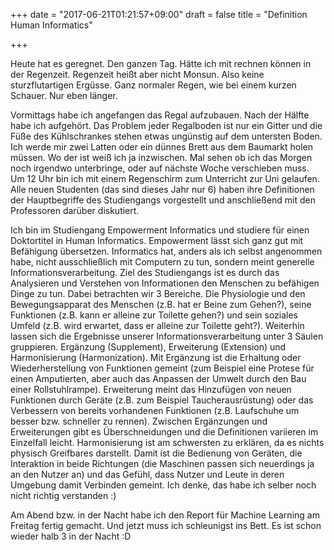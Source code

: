+++
date = "2017-06-21T01:21:57+09:00"
draft = false
title = "Definition Human Informatics"

+++

Heute hat es geregnet. Den ganzen Tag. Hätte ich mit rechnen können in der
Regenzeit. Regenzeit heißt aber nicht Monsun. Also keine sturzflutartigen
Ergüsse. Ganz normaler Regen, wie bei einem kurzen Schauer. Nur eben länger.

Vormittags habe ich angefangen das Regal aufzubauen. Nach der Hälfte habe ich
aufgehört. Das Problem jeder Regalboden ist nur ein Gitter und die Füße des
Kühlschrankes stehen etwas ungünstig auf dem untersten Boden. Ich werde mir zwei
Latten oder ein dünnes Brett aus dem Baumarkt holen müssen. Wo der ist weiß ich
ja inzwischen. Mal sehen ob ich das Morgen noch irgendwo unterbringe, oder auf
nächste Woche verschieben muss. Um 12 Uhr bin ich mit einem Regenschirm zum
Unterricht zur Uni gelaufen. Alle neuen Studenten (das sind dieses Jahr nur 6)
haben ihre Definitionen der Hauptbegriffe des Studiengangs vorgestellt und
anschließend mit den Professoren darüber diskutiert.

Ich bin im Studiengang Empowerment Informatics und studiere für einen
Doktortitel in Human Informatics. Empowerment lässt sich ganz gut mit Befähigung
übersetzen. Informatics hat, anders als ich selbst angenommen habe, nicht
ausschließlich mit Computern zu tun, sondern meint generelle
Informationsverarbeitung. Ziel des Studiengangs ist es durch das Analysieren und
Verstehen von Informationen den Menschen zu befähigen Dinge zu tun. Dabei
betrachten wir 3 Bereiche. Die Physiologie und den Bewegungsapparat des
Menschen (z.B. hat er Beine zum Gehen?), seine Funktionen (z.B. kann er alleine
zur Toilette gehen?) und sein soziales Umfeld (z.B. wird erwartet, dass er
alleine zur Toilette geht?). Weiterhin lassen sich die Ergebnisse unserer
Informationsverarbeitung unter 3 Säulen gruppieren. Ergänzung (Supplement),
Erweiterung (Extension) und Harmonisierung (Harmonization). Mit Ergänzung ist
die Erhaltung oder Wiederherstellung von Funktionen gemeint (zum Beispiel eine
Protese für einen Amputierten, aber auch das Anpassen der Umwelt durch den Bau
einer Rollstuhlrampe). Erweiterung meint das Hinzufügen von neuen Funktionen
durch Geräte (z.B. zum Beispiel Taucherausrüstung) oder das Verbessern von
bereits vorhandenen Funktionen (z.B. Laufschuhe um besser bzw. schneller zu
rennen). Zwischen Ergänzungen und Erweiterungen gibt es Überschneidungen und die
Definitionen variieren im Einzelfall leicht. Harmonisierung ist am schwersten zu
erklären, da es nichts physisch Greifbares darstellt. Damit ist die Bedienung
von Geräten, die Interaktion in beide Richtungen (die Maschinen passen sich
neuerdings ja an den Nutzer an) und das Gefühl, dass Nutzer und Leute in deren
Umgebung damit Verbinden gemeint. Ich denke, das habe ich selber noch nicht
richtig verstanden :)

Am Abend bzw. in der Nacht habe ich den Report für Machine Learning am Freitag
fertig gemacht. Und jetzt muss ich schleunigst ins Bett. Es ist schon wieder
halb 3 in der Nacht :D
